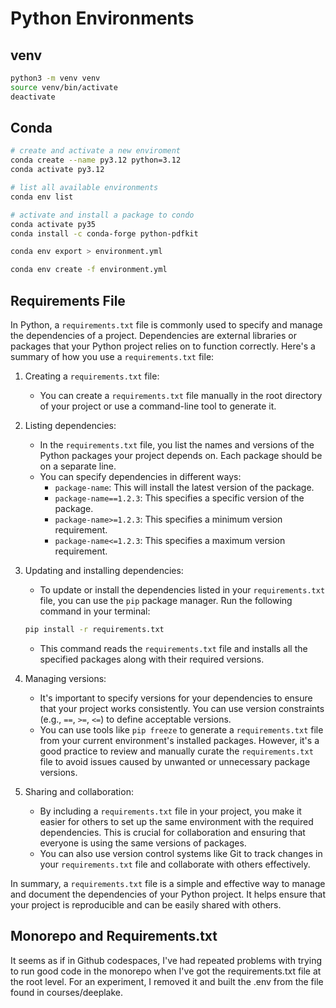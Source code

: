 # Python Environments

## venv

```sh
python3 -m venv venv
source venv/bin/activate
deactivate
```

## Conda

```sh
# create and activate a new enviroment
conda create --name py3.12 python=3.12 
conda activate py3.12
```

```sh
# list all available environments
conda env list
```

```sh
# activate and install a package to condo
conda activate py35
conda install -c conda-forge python-pdfkit
```

```sh
conda env export > environment.yml
```

```sh
conda env create -f environment.yml
```

## Requirements File

In Python, a `requirements.txt` file is commonly used to specify and manage the dependencies of a project. Dependencies are external libraries or packages that your Python project relies on to function correctly. Here's a summary of how you use a `requirements.txt` file:

1. Creating a `requirements.txt` file:
   - You can create a `requirements.txt` file manually in the root directory of your project or use a command-line tool to generate it.

2. Listing dependencies:
   - In the `requirements.txt` file, you list the names and versions of the Python packages your project depends on. Each package should be on a separate line.
   - You can specify dependencies in different ways:
     - `package-name`: This will install the latest version of the package.
     - `package-name==1.2.3`: This specifies a specific version of the package.
     - `package-name>=1.2.3`: This specifies a minimum version requirement.
     - `package-name<=1.2.3`: This specifies a maximum version requirement.

3. Updating and installing dependencies:
   - To update or install the dependencies listed in your `requirements.txt` file, you can use the `pip` package manager. Run the following command in your terminal:

    ```sh
    pip install -r requirements.txt
    ```

   - This command reads the `requirements.txt` file and installs all the specified packages along with their required versions.

4. Managing versions:
   - It's important to specify versions for your dependencies to ensure that your project works consistently. You can use version constraints (e.g., `==`, `>=`, `<=`) to define acceptable versions.
   - You can use tools like `pip freeze` to generate a `requirements.txt` file from your current environment's installed packages. However, it's a good practice to review and manually curate the `requirements.txt` file to avoid issues caused by unwanted or unnecessary package versions.

5. Sharing and collaboration:
   - By including a `requirements.txt` file in your project, you make it easier for others to set up the same environment with the required dependencies. This is crucial for collaboration and ensuring that everyone is using the same versions of packages.
   - You can also use version control systems like Git to track changes in your `requirements.txt` file and collaborate with others effectively.

In summary, a `requirements.txt` file is a simple and effective way to manage and document the dependencies of your Python project. It helps ensure that your project is reproducible and can be easily shared with others.

## Monorepo and Requirements.txt

It seems as if in Github codespaces, I've had repeated problems with trying to run good code in the monorepo when I've got the requirements.txt file at the root level.  For an experiment, I removed it and built the .env from the file found in courses/deeplake.

